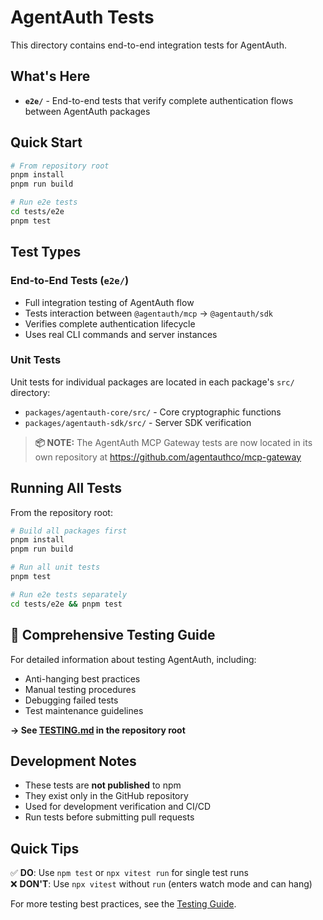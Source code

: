 # AgentAuth Tests

This directory contains end-to-end integration tests for AgentAuth.

## What's Here

- **`e2e/`** - End-to-end tests that verify complete authentication flows between AgentAuth packages

## Quick Start

```bash
# From repository root
pnpm install
pnpm run build

# Run e2e tests
cd tests/e2e
pnpm test
```

## Test Types

### End-to-End Tests (`e2e/`)
- Full integration testing of AgentAuth flow
- Tests interaction between `@agentauth/mcp` → `@agentauth/sdk`
- Verifies complete authentication lifecycle
- Uses real CLI commands and server instances

### Unit Tests
Unit tests for individual packages are located in each package's `src/` directory:
- `packages/agentauth-core/src/` - Core cryptographic functions
- `packages/agentauth-sdk/src/` - Server SDK verification

> **📦 NOTE:** The AgentAuth MCP Gateway tests are now located in its own repository at https://github.com/agentauthco/mcp-gateway

## Running All Tests

From the repository root:

```bash
# Build all packages first
pnpm install
pnpm run build

# Run all unit tests
pnpm test

# Run e2e tests separately
cd tests/e2e && pnpm test
```

## 📖 Comprehensive Testing Guide

For detailed information about testing AgentAuth, including:
- Anti-hanging best practices
- Manual testing procedures
- Debugging failed tests
- Test maintenance guidelines

**→ See [TESTING.md](../TESTING.md) in the repository root**

## Development Notes

- These tests are **not published** to npm
- They exist only in the GitHub repository
- Used for development verification and CI/CD
- Run tests before submitting pull requests

## Quick Tips

✅ **DO**: Use `npm test` or `npx vitest run` for single test runs  
❌ **DON'T**: Use `npx vitest` without `run` (enters watch mode and can hang)

For more testing best practices, see the [Testing Guide](../TESTING.md).